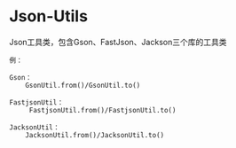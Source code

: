 # Json-Utils
Json工具类，包含Gson、FastJson、Jackson三个库的工具类

```(java)
例：

Gson：
    GsonUtil.from()/GsonUtil.to()
    
FastjsonUtil：
     FastjsonUtil.from()/FastjsonUtil.to()

JacksonUtil：
    JacksonUtil.from()/JacksonUtil.to()
 
```